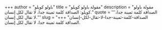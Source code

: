 +++
author = "باولو كويلو"
title = "مقولة باولو كويلو"
description = "مقولة باولو كويلو: الصداقة كلمة ثمينة جدا، لا تقال لكل إنسان."
quote = '''الصداقة كلمة ثمينة جدا، لا تقال لكل إنسان.''' 
slug = "الصداقة-كلمة-ثمينة-جدا-لا-تقال-لكل-إنسان"
+++
الصداقة كلمة ثمينة جدا، لا تقال لكل إنسان.
